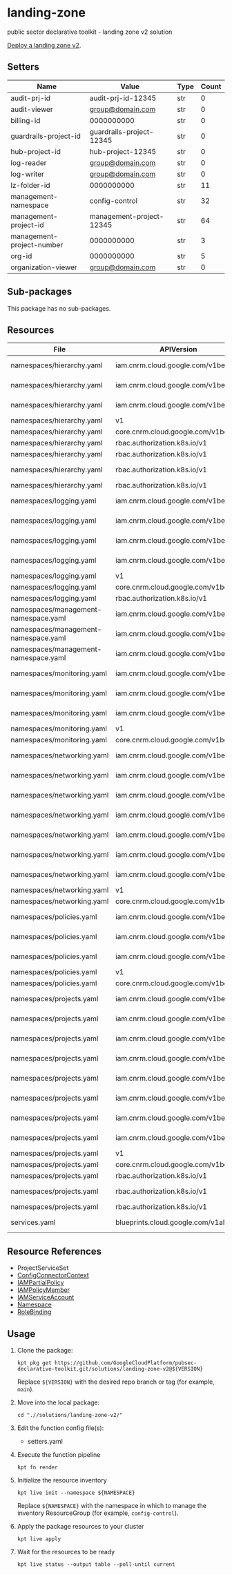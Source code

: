 <!-- BEGINNING OF PRE-COMMIT-BLUEPRINT DOCS HOOK:TITLE -->
# landing-zone


<!-- END OF PRE-COMMIT-BLUEPRINT DOCS HOOK:TITLE -->
<!-- BEGINNING OF PRE-COMMIT-BLUEPRINT DOCS HOOK:BODY -->
public sector declarative toolkit - landing zone v2 solution

[Deploy a landing zone v2](../../docs/landing-zone-v2/README.md).

## Setters

|           Name            |          Value           | Type | Count |
|---------------------------|--------------------------|------|-------|
| audit-prj-id              | audit-prj-id-12345       | str  |     0 |
| audit-viewer              | group@domain.com         | str  |     0 |
| billing-id                |               0000000000 | str  |     0 |
| guardrails-project-id     | guardrails-project-12345 | str  |     0 |
| hub-project-id            | hub-project-12345        | str  |     0 |
| log-reader                | group@domain.com         | str  |     0 |
| log-writer                | group@domain.com         | str  |     0 |
| lz-folder-id              |               0000000000 | str  |    11 |
| management-namespace      | config-control           | str  |    32 |
| management-project-id     | management-project-12345 | str  |    64 |
| management-project-number |               0000000000 | str  |     3 |
| org-id                    |               0000000000 | str  |     5 |
| organization-viewer       | group@domain.com         | str  |     0 |

## Sub-packages

This package has no sub-packages.

## Resources

|                 File                 |              APIVersion              |          Kind          |                                 Name                                 |   Namespace    |
|--------------------------------------|--------------------------------------|------------------------|----------------------------------------------------------------------|----------------|
| namespaces/hierarchy.yaml            | iam.cnrm.cloud.google.com/v1beta1    | IAMServiceAccount      | hierarchy-sa                                                         | config-control |
| namespaces/hierarchy.yaml            | iam.cnrm.cloud.google.com/v1beta1    | IAMPolicyMember        | hierarchy-sa-folderadmin-permissions                                 | config-control |
| namespaces/hierarchy.yaml            | iam.cnrm.cloud.google.com/v1beta1    | IAMPartialPolicy       | hierarchy-sa-workload-identity-binding                               | config-control |
| namespaces/hierarchy.yaml            | v1                                   | Namespace              | hierarchy                                                            |                |
| namespaces/hierarchy.yaml            | core.cnrm.cloud.google.com/v1beta1   | ConfigConnectorContext | configconnectorcontext.core.cnrm.cloud.google.com                    | hierarchy      |
| namespaces/hierarchy.yaml            | rbac.authorization.k8s.io/v1         | RoleBinding            | allow-hierarchy-resource-reference-from-projects                     | hierarchy      |
| namespaces/hierarchy.yaml            | rbac.authorization.k8s.io/v1         | RoleBinding            | allow-hierarchy-resource-reference-from-policies                     | hierarchy      |
| namespaces/hierarchy.yaml            | rbac.authorization.k8s.io/v1         | RoleBinding            | allow-hierarchy-resource-reference-from-config-control               | hierarchy      |
| namespaces/hierarchy.yaml            | rbac.authorization.k8s.io/v1         | RoleBinding            | allow-folders-resource-reference-to-logging                          | hierarchy      |
| namespaces/logging.yaml              | iam.cnrm.cloud.google.com/v1beta1    | IAMServiceAccount      | logging-sa                                                           | config-control |
| namespaces/logging.yaml              | iam.cnrm.cloud.google.com/v1beta1    | IAMPolicyMember        | logging-sa-logadmin-permissions                                      | config-control |
| namespaces/logging.yaml              | iam.cnrm.cloud.google.com/v1beta1    | IAMPolicyMember        | logging-sa-bigqueryadmin-permissions                                 | config-control |
| namespaces/logging.yaml              | iam.cnrm.cloud.google.com/v1beta1    | IAMPartialPolicy       | logging-sa-workload-identity-binding                                 | config-control |
| namespaces/logging.yaml              | v1                                   | Namespace              | logging                                                              |                |
| namespaces/logging.yaml              | core.cnrm.cloud.google.com/v1beta1   | ConfigConnectorContext | configconnectorcontext.core.cnrm.cloud.google.com                    | logging        |
| namespaces/logging.yaml              | rbac.authorization.k8s.io/v1         | RoleBinding            | allow-logging-resource-reference-from-projects                       | logging        |
| namespaces/management-namespace.yaml | iam.cnrm.cloud.google.com/v1beta1    | IAMPolicyMember        | config-control-sa-orgroleadmin-permissions                           | config-control |
| namespaces/management-namespace.yaml | iam.cnrm.cloud.google.com/v1beta1    | IAMPolicyMember        | config-control-sa-management-project-editor-permissions              | config-control |
| namespaces/management-namespace.yaml | iam.cnrm.cloud.google.com/v1beta1    | IAMPolicyMember        | config-control-sa-management-project-serviceaccountadmin-permissions | config-control |
| namespaces/monitoring.yaml           | iam.cnrm.cloud.google.com/v1beta1    | IAMServiceAccount      | metrics-sa                                                           | config-control |
| namespaces/monitoring.yaml           | iam.cnrm.cloud.google.com/v1beta1    | IAMPolicyMember        | metrics-writer-permissions                                           | config-control |
| namespaces/monitoring.yaml           | iam.cnrm.cloud.google.com/v1beta1    | IAMPartialPolicy       | metrics-sa-workload-identity-binding                                 | config-control |
| namespaces/monitoring.yaml           | v1                                   | Namespace              | monitoring                                                           |                |
| namespaces/monitoring.yaml           | core.cnrm.cloud.google.com/v1beta1   | ConfigConnectorContext | configconnectorcontext.core.cnrm.cloud.google.com                    | monitoring     |
| namespaces/networking.yaml           | iam.cnrm.cloud.google.com/v1beta1    | IAMServiceAccount      | networking-sa                                                        | config-control |
| namespaces/networking.yaml           | iam.cnrm.cloud.google.com/v1beta1    | IAMPolicyMember        | networking-sa-networkadmin-permissions                               | config-control |
| namespaces/networking.yaml           | iam.cnrm.cloud.google.com/v1beta1    | IAMPolicyMember        | networking-sa-security-permissions                                   | config-control |
| namespaces/networking.yaml           | iam.cnrm.cloud.google.com/v1beta1    | IAMPolicyMember        | networking-sa-dns-permissions                                        | config-control |
| namespaces/networking.yaml           | iam.cnrm.cloud.google.com/v1beta1    | IAMPolicyMember        | networking-sa-service-control-permissions                            | config-control |
| namespaces/networking.yaml           | iam.cnrm.cloud.google.com/v1beta1    | IAMPolicyMember        | networking-sa-xpnadmin-permissions                                   | config-control |
| namespaces/networking.yaml           | iam.cnrm.cloud.google.com/v1beta1    | IAMPartialPolicy       | networking-sa-workload-identity-binding                              | config-control |
| namespaces/networking.yaml           | v1                                   | Namespace              | networking                                                           |                |
| namespaces/networking.yaml           | core.cnrm.cloud.google.com/v1beta1   | ConfigConnectorContext | configconnectorcontext.core.cnrm.cloud.google.com                    | networking     |
| namespaces/policies.yaml             | iam.cnrm.cloud.google.com/v1beta1    | IAMServiceAccount      | policies-sa                                                          | config-control |
| namespaces/policies.yaml             | iam.cnrm.cloud.google.com/v1beta1    | IAMPolicyMember        | policies-sa-orgpolicyadmin-permissions                               | config-control |
| namespaces/policies.yaml             | iam.cnrm.cloud.google.com/v1beta1    | IAMPartialPolicy       | policies-sa-workload-identity-binding                                | config-control |
| namespaces/policies.yaml             | v1                                   | Namespace              | policies                                                             |                |
| namespaces/policies.yaml             | core.cnrm.cloud.google.com/v1beta1   | ConfigConnectorContext | configconnectorcontext.core.cnrm.cloud.google.com                    | policies       |
| namespaces/projects.yaml             | iam.cnrm.cloud.google.com/v1beta1    | IAMServiceAccount      | projects-sa                                                          | config-control |
| namespaces/projects.yaml             | iam.cnrm.cloud.google.com/v1beta1    | IAMPolicyMember        | projects-sa-projectiamadmin-permissions                              | config-control |
| namespaces/projects.yaml             | iam.cnrm.cloud.google.com/v1beta1    | IAMPolicyMember        | projects-sa-projectcreator-permissions                               | config-control |
| namespaces/projects.yaml             | iam.cnrm.cloud.google.com/v1beta1    | IAMPolicyMember        | projects-sa-projectmover-permissions                                 | config-control |
| namespaces/projects.yaml             | iam.cnrm.cloud.google.com/v1beta1    | IAMPolicyMember        | projects-sa-projectdeleter-permissions                               | config-control |
| namespaces/projects.yaml             | iam.cnrm.cloud.google.com/v1beta1    | IAMPolicyMember        | projects-sa-serviceusageadmin-permissions                            | config-control |
| namespaces/projects.yaml             | iam.cnrm.cloud.google.com/v1beta1    | IAMPolicyMember        | projects-sa-billinguser-permissions                                  | config-control |
| namespaces/projects.yaml             | iam.cnrm.cloud.google.com/v1beta1    | IAMPartialPolicy       | projects-sa-workload-identity-binding                                | config-control |
| namespaces/projects.yaml             | v1                                   | Namespace              | projects                                                             |                |
| namespaces/projects.yaml             | core.cnrm.cloud.google.com/v1beta1   | ConfigConnectorContext | configconnectorcontext.core.cnrm.cloud.google.com                    | projects       |
| namespaces/projects.yaml             | rbac.authorization.k8s.io/v1         | RoleBinding            | allow-projects-resource-reference-from-logging                       | projects       |
| namespaces/projects.yaml             | rbac.authorization.k8s.io/v1         | RoleBinding            | allow-projects-resource-reference-from-networking                    | projects       |
| namespaces/projects.yaml             | rbac.authorization.k8s.io/v1         | RoleBinding            | allow-projects-resource-reference-from-policies                      | projects       |
| services.yaml                        | blueprints.cloud.google.com/v1alpha1 | ProjectServiceSet      | management-project-id                                                | config-control |

## Resource References

- ProjectServiceSet
- [ConfigConnectorContext](https://cloud.google.com/config-connector/docs/how-to/advanced-install#addon-configuring)
- [IAMPartialPolicy](https://cloud.google.com/config-connector/docs/reference/resource-docs/iam/iampartialpolicy)
- [IAMPolicyMember](https://cloud.google.com/config-connector/docs/reference/resource-docs/iam/iampolicymember)
- [IAMServiceAccount](https://cloud.google.com/config-connector/docs/reference/resource-docs/iam/iamserviceaccount)
- [Namespace](https://kubernetes.io/docs/reference/generated/kubernetes-api/v1.22/#namespace-v1-core)
- [RoleBinding](https://kubernetes.io/docs/reference/generated/kubernetes-api/v1.22/#rolebinding-v1-rbac-authorization-k8s-io)

## Usage

1.  Clone the package:
    ```shell
    kpt pkg get https://github.com/GoogleCloudPlatform/pubsec-declarative-toolkit.git/solutions/landing-zone-v2@${VERSION}
    ```
    Replace `${VERSION}` with the desired repo branch or tag
    (for example, `main`).

1.  Move into the local package:
    ```shell
    cd ".//solutions/landing-zone-v2/"
    ```

1.  Edit the function config file(s):
    - setters.yaml

1.  Execute the function pipeline
    ```shell
    kpt fn render
    ```

1.  Initialize the resource inventory
    ```shell
    kpt live init --namespace ${NAMESPACE}
    ```
    Replace `${NAMESPACE}` with the namespace in which to manage
    the inventory ResourceGroup (for example, `config-control`).

1.  Apply the package resources to your cluster
    ```shell
    kpt live apply
    ```

1.  Wait for the resources to be ready
    ```shell
    kpt live status --output table --poll-until current
    ```

<!-- END OF PRE-COMMIT-BLUEPRINT DOCS HOOK:BODY -->